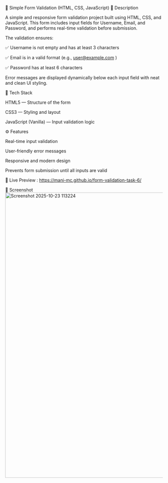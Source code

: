 🧾 Simple Form Validation (HTML, CSS, JavaScript)
📌 Description

A simple and responsive form validation project built using HTML, CSS, and JavaScript.
This form includes input fields for Username, Email, and Password, and performs real-time validation before submission.

The validation ensures:

✅ Username is not empty and has at least 3 characters

✅ Email is in a valid format (e.g., user@example.com
)

✅ Password has at least 6 characters

Error messages are displayed dynamically below each input field with neat and clean UI styling.

🧰 Tech Stack

HTML5 — Structure of the form

CSS3 — Styling and layout

JavaScript (Vanilla) — Input validation logic

⚙️ Features

Real-time input validation

User-friendly error messages

Responsive and modern design

Prevents form submission until all inputs are valid

🔗 Live Preview :  https://mani-mc.github.io/form-validation-task-6/

📸 Screenshot
<img width="1919" height="910" alt="Screenshot 2025-10-23 113224" src="https://github.com/user-attachments/assets/88d17f3d-dc32-4850-b498-e2ca14efc00d" />


